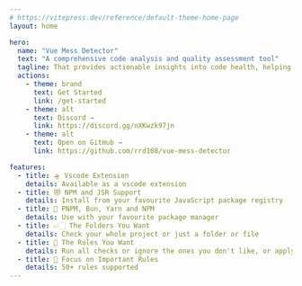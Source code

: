 ```yaml
---
# https://vitepress.dev/reference/default-theme-home-page
layout: home

hero:
  name: "Vue Mess Detector"
  text: "A comprehensive code analysis and quality assessment tool"
  tagline: That provides actionable insights into code health, helping developers identify and resolve potential issues in Vue.js and Nuxt.js projects.
  actions:
    - theme: brand
      text: Get Started
      link: /get-started
    - theme: alt
      text: Discord →
      link: https://discord.gg/nXKwzk97jn
    - theme: alt
      text: Open on GitHub →
      link: https://github.com/rrd108/vue-mess-detector

features:
  - title: 🛸 Vscode Extension
    details: Available as a vscode extension
  - title: 😻 NPM and JSR Support
    details: Install from your favourite JavaScript package registry
  - title: 🤖 PNPM, Bun, Yarn and NPM
    details: Use with your favourite package manager
  - title: 👉🏻 The Folders You Want
    details: Check your whole project or just a folder or file
  - title: 🧲 The Rules You Want
    details: Run all checks or ignore the ones you don't like, or apply only the ones you want
  - title: 🔩 Focus on Important Rules
    details: 50+ rules supported
---
```


<span id="morphBlur"></span>

<Contributors />
